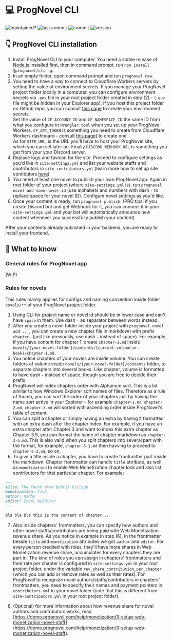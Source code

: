 # 💻 ProgNovel CLI

![maintained?](https://img.shields.io/badge/maintained%3F-yes-green.svg)
![last commit](https://img.shields.io/github/last-commit/prognoveljs/prognovel-cli/develop)
![commit](https://img.shields.io/github/commit-activity/m/prognoveljs/prognovel-cli/develop)
![version](https://img.shields.io/github/package-json/v/prognoveljs/prognovel-cli)

## 👇 ProgNovel CLI installation

1. Install ProgNovel CLI to your computer. You need a stable release of [Node.js](https://nodejs.org/) installed first, then in command prompt, run `npm install @prognovel/cli -g`.
2. In an empty folder, open command prompt and run `prognovel new`.
3. You need to have a way to connect to Cloudflare Workers servers by setting the value of environment secrets. If you manage your ProgNovel project folder locally in a computer, you can configure environment secrets via `.env` file in your root project folder created in step (2) - (`.env` file might be hidden in your Explorer app); if you host this project folder on Github repo, you can consult [this page](https://docs.github.com/en/actions/security-guides/encrypted-secrets) to create your environment secrets.<br />
Set the value of `CF_ACCOUNT_ID` and `CF_NAMESPACE_ID` the same ID from what you configure in `wrangler.toml` when you set up your ProgNovel Workers. `CF_API_TOKEN` is something you need to create from Cloudflare Workers dashboard - consult [this page](https://developers.cloudflare.com/workers/cli-wrangler/authentication#generate-tokens)] to create one.<br />
As for `SITE_URL`, is the URL you'll have to host your ProgNovel site, which you can set later on. Finally `DISCORD_WEBHOOK_URL` is something you get from your your Discord server.
4. Replace logo and favicon for the site. Proceed to configure settings as you'd like in `site-settings.yml` and list your website staffs and contributors in `site-contributors.yml` (learn more how to set up site contibutors [here](https://demo.prognovel.com/help/monetization/2-setup-web-monetization-website-staff)).
5. You need at least one novel to publish your own ProgNovel app. Again in root folder of your project (where `site-settings.yml` is), run `prognovel novel add some-novel-id` (use alphabets and numbers with dash `-` to replace space for your novel ID). Configure novel settings as you'd like.
6. Once your content is ready, run `prognovel publish`. (PRO tips: if you create Discord bot and get Webhook for it, you can connect it in your `site-settings.yml` and your bot will automatically announce new content whenever you successfully publish your content)

After your contents already published in your backend, you are ready to install your frontend.

## 🤔 What to know

### General rules for ProgNovel app

(WIP)

### Rules for novels

This rules mainly applies for configs and naming convention inside folder `novels/**` of your ProgNovel project folder.

1. Using CLI for project name or novel id should be in lower case and can't have `space` in them. Use dash `-` as separator between words instead.
2. After you create a novel folder inside your project with `prognovel novel add ...`, you can create a new chapter file in markdown with prefix `chapter-` (just like previously, use dash `-` instead of space). For example, if you have content for chapter 1, create `chapter-1.md` inside `novels/{your-novel-folder}/contents/{current-volume-or-book}/chapter-1.md`.
3. You notice chapters of your novels are inside volume. You can create folders of volume inside `novels/{your-novel-folder}/contents` folder, to separate chapters into several books. Like chapter, volume is formatted to have dash `-` instead of space, though you are free to decide their prefix.
4. ProgNovel will index chapters order with Alphanum sort. This is a bit  similar to how Windows Explorer sort names of files. Therefore as a rule of thumb, you can sort the index of your chapters just by having the name sort active in your Explorer - for example `chapter-1.md`, `chapter-2.md`, `chapter-3.md` will sorted with ascending order inside ProgNovel's table of content.
5. You can split a chapter or simply having an extra by having it formatted with an extra dash after the chapter index. For example, if you have an extra chapter after Chapter 3 and want to index this extra chapter as Chapter 3.5, you can format the name of chapter markdown as `chapter-3-5.md`. This is also valid when you split chapters into several part with the format, for example, `chapter-5-1.md` then havving to proceed to `chapter-5-2.md`, so on. 
6. To give a title inside a chapter, you have to create frontmatter part inside the markdown. Chapter frontmatter can handle `title` attribute, as well as `monetization` to enable Web Monetization chapter lock and also list contributors for that particular chapter. For example:

```md
---
title: The Youth from Badril Village
monetization: true
author: Radhy
editor: Zoom, MyEditor
---

Bla bla bla this is the content of chapter...
```

7. Also inside chapters' frontmatters, you can specify how authors and other novel staffs/contributors are being paid with Web Monetization revenue share. As you notice in example in step (6), in the frontmatter beside `title` and `monetization` attributes we got `author` and `editor`. For every person credited with roles, they'll have more shares in Web Monetization revenue share, accumulates for every chapters they are part in. The kind of roles you can assign in chapters' frontmatters and their rate per chapter is configured in `site-settings.yml` in your root project folder, under the variable `rev_share_contribution_per_chapter` (which you can add or remove roles as well as their rates). For ProgNovel to recognize novel authors/staffs/contributors in chapters' frontmatters, you need to specify their names and payment pointers in `contributors.yml` in your novel folder (note that this is different from `site-contributors.yml` in your root project folder).

8. (Optional) for more information about how revenue share for novel authors and contributors works, read [https://demo.prognovel.com/help/monetization/3-setup-web-monetization-novel-staff](https://demo.prognovel.com/help/monetization/3-setup-web-monetization-novel-staff).